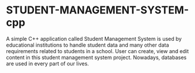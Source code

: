 # STUDENT-MANAGEMENT-SYSTEM-cpp
A simple C++ application called Student Management System is used by educational institutions to handle student data and many other data requirements related to students in a school.
User can create, view and edit content in this student management system project.  Nowadays, databases are used in every part of our lives.
